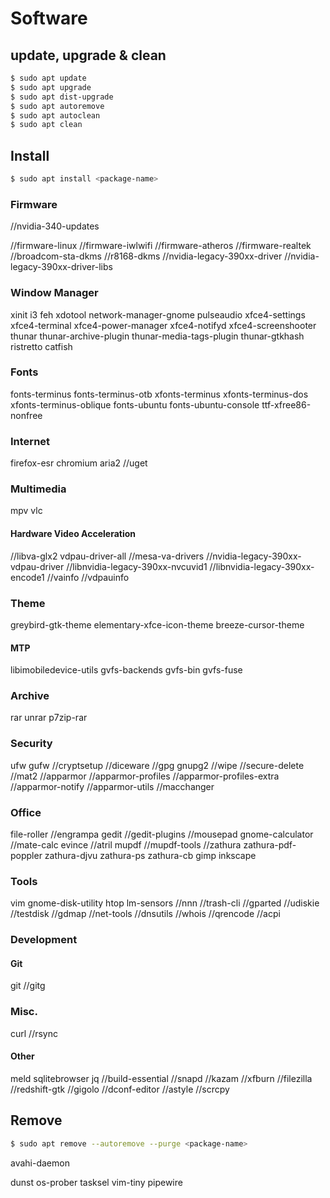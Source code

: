 # Software

## update, upgrade & clean

```bash
$ sudo apt update
$ sudo apt upgrade
$ sudo apt dist-upgrade
$ sudo apt autoremove
$ sudo apt autoclean
$ sudo apt clean
```

## Install

```bash
$ sudo apt install <package-name>
```

### Firmware
//nvidia-340-updates

//firmware-linux
//firmware-iwlwifi
//firmware-atheros
//firmware-realtek
//broadcom-sta-dkms
//r8168-dkms
//nvidia-legacy-390xx-driver
//nvidia-legacy-390xx-driver-libs

### Window Manager
xinit
i3
feh xdotool
network-manager-gnome
pulseaudio
xfce4-settings
xfce4-terminal
xfce4-power-manager
xfce4-notifyd
xfce4-screenshooter
thunar
thunar-archive-plugin
thunar-media-tags-plugin
thunar-gtkhash
ristretto
catfish

### Fonts
fonts-terminus
fonts-terminus-otb
xfonts-terminus xfonts-terminus-dos xfonts-terminus-oblique
fonts-ubuntu fonts-ubuntu-console
ttf-xfree86-nonfree

### Internet
firefox-esr
chromium
aria2
//uget

### Multimedia
mpv
vlc

#### Hardware Video Acceleration
//libva-glx2
vdpau-driver-all
//mesa-va-drivers
//nvidia-legacy-390xx-vdpau-driver
//libnvidia-legacy-390xx-nvcuvid1
//libnvidia-legacy-390xx-encode1
//vainfo
//vdpauinfo

### Theme
greybird-gtk-theme
elementary-xfce-icon-theme
breeze-cursor-theme

#### MTP
libimobiledevice-utils
gvfs-backends
gvfs-bin
gvfs-fuse

### Archive
rar unrar
p7zip-rar

### Security
ufw gufw
//cryptsetup
//diceware
//gpg gnupg2
//wipe
//secure-delete
//mat2
//apparmor
//apparmor-profiles
//apparmor-profiles-extra
//apparmor-notify
//apparmor-utils
//macchanger

### Office
file-roller
//engrampa
gedit
//gedit-plugins
//mousepad
gnome-calculator
//mate-calc
evince
//atril
mupdf
//mupdf-tools
//zathura zathura-pdf-poppler zathura-djvu zathura-ps zathura-cb
gimp
inkscape

### Tools
vim
gnome-disk-utility
htop
lm-sensors
//nnn
//trash-cli
//gparted
//udiskie
//testdisk
//gdmap
//net-tools
//dnsutils
//whois
//qrencode
//acpi

### Development

#### Git
git
//gitg

### Misc.
curl
//rsync

#### Other
meld
sqlitebrowser
jq
//build-essential
//snapd
//kazam
//xfburn
//filezilla
//redshift-gtk
//gigolo
//dconf-editor
//astyle
//scrcpy

## Remove

```bash
$ sudo apt remove --autoremove --purge <package-name>
```

avahi-daemon

dunst
os-prober
tasksel
vim-tiny
pipewire
